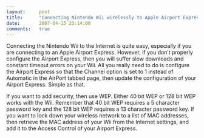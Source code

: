 ```yaml
---
layout:     post
title:      "Connecting Nintendo Wii wirelessly to Apple Airport Express"
date:       2007-04-15 23:14:00
comments:   true
---
```


Connecting the Nintendo Wii to the Internet is quite easy, especially if you are connecting to an Apple Airport Express. However, if you don’t properly configure the Airport Express, then you will suffer slow downloads and constant timeout errors on your Wii. All you really need to do is configure the Airport Express so that the Channel option is set to 1 instead of Automatic in the AirPort tabbed page, then update the configuration of your Airport Express. Simple as that.

If you want to add security, then use WEP. Either 40 bit WEP or 128 bit WEP works with the Wii. Remember that 40 bit WEP requires a 5 character password key and the 128 bit WEP requires a 13 character password key. If you want to lock down your wireless network to a list of MAC addresses, then retrieve the MAC address of your Wii from the Internet settings, and add it to the Access Control of your Airport Express.
